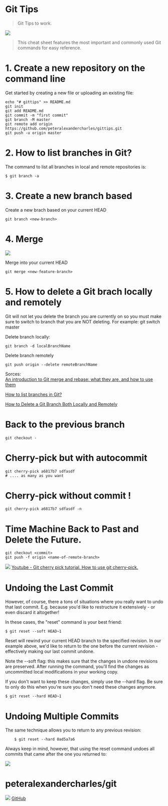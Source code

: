 # Git Tips

> Git Tips to work.

![](https://encrypted-tbn0.gstatic.com/images?q=tbn:ANd9GcT9oB6jmPaiNkrASSSnNGoJPAs4CRLtRFA7pQ&usqp=CAU)


> This cheat sheet features the most important and commonly
used Git commands for easy reference.


# 1. Create a new repository on the command line 

Get started by creating a new file or uploading an existing file:

	echo "# gittips" >> README.md
	git init
	git add README.md
	git commit -m "first commit"
	git branch -M master
	git remote add origin https://github.com/peteralexandercharles/gittips.git
	git push -u origin master
    
    
    
# 2. How to list branches in Git?

The command to list all branches in local and remote repositories is:


	$ git branch -a
    
# 3. Create a new branch based
Create a new brach based on your current HEAD

	git branch <new-branch>
    

# 4. Merge

![](https://miro.medium.com/max/1204/1*cEXnJtDL2tGeoN3KoCJSIw.png)

Merge <branch> into your current HEAD
	
  	git merge <new-feature-branch>
  

# 5. How to delete a Git brach locally and remotely

Git will not let you delete the branch you are currently on so you must make sure to switch to branch that you are NOT deleting. For example: git switch master

Delete branch locally:

	git branch -d localBranchName
    
Delete branch remotely

	git push origin --delete remoteBranchName
  
  
  
Sorces:  
[An introduction to Git merge and rebase: what they are, and how to use them
](https://www.freecodecamp.org/news/an-introduction-to-git-merge-and-rebase-what-they-are-and-how-to-use-them-131b863785f/)
  
[How to list branches in Git?](https://www.jquery-az.com/list-branches-git/)
  
[How to Delete a Git Branch Both Locally and Remotely](https://www.freecodecamp.org/news/how-to-delete-a-git-branch-both-locally-and-remotely/)
  
  

  
 # Back to the previous branch
  	git checkout - 
 
 # Cherry-pick but with autocommit
	git cherry-pick a6817b7 sdfasdf
  	# .... as many as you want
  
 # Cherry-pick without commit !
  	git cherry-pick a6817b7 sdfasdf -n
  
# Time Machine Back to Past and Delete the Future.
  	git checkout <commit>
  	git push -f origin <name-of-remote-branch>

  
  ![](https://emojipedia-us.s3.amazonaws.com/content/2020/04/05/yt.png) [Youtube - Git cherry pick tutorial. How to use git cherry-pick.
](  https://www.youtube.com/watch?v=wIY824wWpu4)

  
  # Undoing the Last Commit
However, of course, there a tons of situations where you really want to undo that last commit. E.g. because you'd like to restructure it extensively - or even discard it altogether!

In these cases, the "reset" command is your best friend:
  
  	$ git reset --soft HEAD~1
  
  Reset will rewind your current HEAD branch to the specified revision. In our example above, we'd like to return to the one before the current revision - effectively making our last commit undone.

Note the --soft flag: this makes sure that the changes in undone revisions are preserved. After running the command, you'll find the changes as uncommitted local modifications in your working copy.

If you don't want to keep these changes, simply use the --hard flag. Be sure to only do this when you're sure you don't need these changes anymore.
  	
  	$ git reset --hard HEAD~1
  
  # Undoing Multiple Commits
The same technique allows you to return to any previous revision:

		$ git reset --hard 0ad5a7a6
  
Always keep in mind, however, that using the reset command undoes all commits that came after the one you returned to:

  ![](https://www.git-tower.com/learn/git/faq/undo-last-commit/02-reset-concept.png)
  
 # peteralexandercharles/git
![](https://encrypted-tbn0.gstatic.com/images?q=tbn:ANd9GcT9oB6jmPaiNkrASSSnNGoJPAs4CRLtRFA7pQ&usqp=CAU)
   [GitHub](https://github.com/peteralexandercharles)
   